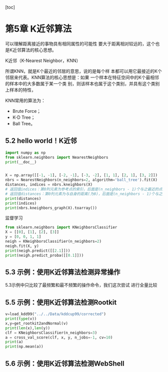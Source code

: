 [toc]

# 第5章 K近邻算法

可以理解距离接近的事物具有相同属性的可能性 要大于距离相对较远的，这个也是K近邻算法的核心思想。

K近邻（K-Nearest Neighbor，KNN）

所谓KNN，就是K个最近的邻居的意思，说的是每个样 本都可以用它最接近的K个邻居来代表。KNN算法的核心思想是：如果 一个样本在特征空间中的K个最相邻的样本中的大多数属于某一个类 别，则该样本也属于这个类别，并具有这个类别上样本的特性，

KNN常用的算法为： 

-   Brute Force； 
-   K-D Tree； 
-   Ball Tree。

## 5.2 hello world！K近邻



```py
import numpy as np
from sklearn.neighbors import NearestNeighbors
print(__doc__)


X = np.array([[-1, -1], [-2, -1], [-3, -2], [1, 1], [2, 1], [3, 2]])
nbrs = NearestNeighbors(n_neighbors=2, algorithm='ball_tree').fit(X)
distances, indices = nbrs.kneighbors(X)
# 返回值indices：第0列元素为参考点的索引，后面是(n_neighbors - 1)个与之最近的点的索引
# 返回值distances：第0列元素为与自身的距离(为0)，后面是(n_neighbors - 1)个与之最近的点与参考点的距离
print(distances)
print(indices)
print(nbrs.kneighbors_graph(X).toarray())

```

监督学习

```py
from sklearn.neighbors import KNeighborsClassifier
X = [[0], [1], [2], [3]]
y = [0, 0, 1, 1]
neigh = KNeighborsClassifier(n_neighbors=2)
neigh.fit(X, y)
print(neigh.predict([[2.1]]))
print(neigh.predict_proba([[0.1]]))
```

## 5.3 示例：使用K近邻算法检测异常操作



5.3示例中只比较了最频繁和最不频繁的操作命令，我们这次尝试 进行全量比较



## 5.5 示例：使用K近邻算法检测Rootkit

```py
v=load_kdd99("../../Data/kddcup99/corrected")
print(type(v))
x,y=get_rootkit2andNormal(v)
print(len(x),len(y))
clf = KNeighborsClassifier(n_neighbors=3)
a = cross_val_score(clf, x, y, n_jobs=-1, cv=10)
print(a)
print(np.mean(a))
```

## 5.6 示例：使用K近邻算法检测WebShell





